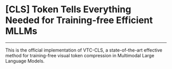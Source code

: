 # [CLS] Token Tells Everything Needed for Training-free Efficient MLLMs
-------------
This is the official implementation of VTC-CLS, a state-of-the-art effective method for training-free visual token compression in Multimodal Large Language Models.